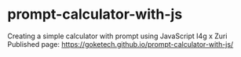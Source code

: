 # prompt-calculator-with-js

Creating a simple calculator with prompt using JavaScript
I4g x Zuri
Published page:
https://goketech.github.io/prompt-calculator-with-js/

